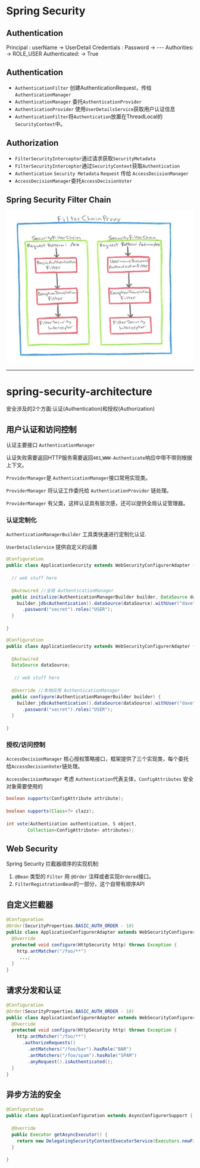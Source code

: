 # Spring Security
## Authentication
 Principal : userName   -> UserDetail
 Credentials : Password -> ---
 Authorities:           -> ROLE_USER
 Authenticated:         -> True

## Authentication
- `AuthenticationFilter` 创建AuthenticationRequest，传给`AuthenticationManager`
- `AuthenticationManager` 委托`AuthenticationProvider`
- `AuthenticationProvider` 使用`UserDetailsService`获取用户认证信息
- `AuthenticationFilter`将`Authentication`放置在ThreadLocal的`SecurityContext`中。

## Authorization
- `FilterSecurityInterceptor`通过请求获取`SecurityMetadata`
- `FilterSecurityInterceptor`通过`SecurityContext`获取`Authentication`
- `Authentication` `Security Metadata` `Request` 传给 `AccessDecisionManager`
- `AccessDecisionManager`委托`AccessDecisionVoter`

## Spring Security Filter Chain
![SpringSecurityFilterChain](pic/SpringSecurityFilterChain.png)



------


# spring-security-architecture
安全涉及的2个方面:认证(Authentication)和授权(Authorization)

## 用户认证和访问控制
认证主要接口 `AuthenticationManager`

认证失败需要返回HTTP服务需要返回`401`,`WWW-Authenticate`响应中带不带则根据上下文。

`ProviderManager`是 `AuthenticationManager`接口常用实现类。

`ProviderManager` 将认证工作委托给 `AuthenticationProvider` 链处理。

`ProviderManager` 有父类，这样认证具有层次感，还可以提供全局认证管理器。

### 认证定制化
`AuthenticationManagerBuilder` 工具类快速进行定制化认证.

`UserDetailsService` 提供自定义的设置

```java
@Configuration
public class ApplicationSecurity extends WebSecurityConfigurerAdapter {

  // web stuff here

  @Autowired //全局 AuthenticationManager
  public initialize(AuthenticationManagerBuilder builder, DataSource dataSource) {
    builder.jdbcAuthentication().dataSource(dataSource).withUser("dave")
      .password("secret").roles("USER");
  }

}
```

```java
@Configuration
public class ApplicationSecurity extends WebSecurityConfigurerAdapter {

  @Autowired
  DataSource dataSource;

   // web stuff here

  @Override //本地应用 AuthenticationManager
  public configure(AuthenticationManagerBuilder builder) {
    builder.jdbcAuthentication().dataSource(dataSource).withUser("dave")
      .password("secret").roles("USER");
  }

}
```

### 授权/访问控制
`AccessDecisionManager` 核心授权策略接口，框架提供了三个实现类，每个委托给`AccessDecisionVoter`链处理。

`AccessDecisionManager` 考虑 `Authentication`代表主体，`ConfigAttributes` 安全对象需要使用的

```java
boolean supports(ConfigAttribute attribute);

boolean supports(Class<?> clazz);

int vote(Authentication authentication, S object,
        Collection<ConfigAttribute> attributes);
```

## Web Security
Spring Security 拦截器顺序的实现机制:
1. `@Bean` 类型的 `Filter` 用 `@Order` 注释或者实现`Ordered`接口。
2. `FilterRegistrationBean`的一部分，这个自带有顺序API

## 自定义拦截器
```java
@Configuration
@Order(SecurityProperties.BASIC_AUTH_ORDER - 10)
public class ApplicationConfigurerAdapter extends WebSecurityConfigurerAdapter {
  @Override
  protected void configure(HttpSecurity http) throws Exception {
    http.antMatcher("/foo/**")
     ...;
  }
}
```

## 请求分发和认证
```java
@Configuration
@Order(SecurityProperties.BASIC_AUTH_ORDER - 10)
public class ApplicationConfigurerAdapter extends WebSecurityConfigurerAdapter {
  @Override
  protected void configure(HttpSecurity http) throws Exception {
    http.antMatcher("/foo/**")
      .authorizeRequests()
        .antMatchers("/foo/bar").hasRole("BAR")
        .antMatchers("/foo/spam").hasRole("SPAM")
        .anyRequest().isAuthenticated();
  }
}
```

## 异步方法的安全
```java
@Configuration
public class ApplicationConfiguration extends AsyncConfigurerSupport {

  @Override
  public Executor getAsyncExecutor() {
    return new DelegatingSecurityContextExecutorService(Executors.newFixedThreadPool(5));
  }

}
```
